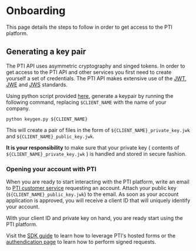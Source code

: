 # Onboarding

This page details the steps to follow in order to get access to the PTI platform. 


## Generating a key pair
The PTI API uses asymmetric cryptography and singed tokens.
In order to get access to the PTI API and other services you first need to create yourself a set of credentials.
The PTI API makes extensive use of the [JWT](https://tools.ietf.org/html/rfc7519), [JWE](https://datatracker.ietf.org/doc/rfc7516) and [JWS](https://tools.ietf.org/html/rfc7515) standards.


Using python script provided [here](../utils/keygen.py), generate a keypair by running the following command, replacing `$CLIENT_NAME` with the name of your company.
```shell
python keygen.py ${CLIENT_NAME}
```
This will create a pair of files in the form of `${CLIENT_NAME}_private_key.jwk` and `${CLIENT_NAME}_public_key.jwk`.

**It is your responsibility** to make sure that your private key ( contents of `${CLIENT_NAME}_private_key.jwk` ) is handled and stored in secure fashion.

### Opening your account with PTI

When you are ready to start interacting with the PTI platform, write an email to [PTI customer service](mailto:customerservice@provenancetech.io) requesting an account. Attach your public key (`${CLIENT_NAME}_public_key.jwk`) to the email. 
As soon as your account application is approved, you will receive a client ID that will uniquely identify your account.

With your client ID and private key on hand, you are ready start using the PTI platform.

Visit the [SDK guide](sdk.md) to learn how to leverage PTI's hosted forms or the [authendication page](auth.md) to learn how to perform signed requests.
